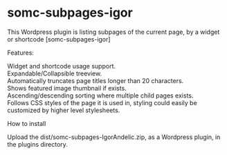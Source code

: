 # somc-subpages-igor
This Wordpress plugin is listing subpages of the current page, by a widget or shortcode   [somc-subpages-igor]

Features:

Widget and shortcode usage support.  
Expandable/Collapsible treeview.  
Automatically truncates page titles longer than 20 characters.  
Shows featured image thumbnail if exists.  
Ascending/descending sorting where multiple child pages exists.  
Follows CSS styles of the page it is used in, styling could easily be customized by higher level stylesheets. 

How to install

Upload the dist/somc-subpages-IgorAndelic.zip, as a Wordpress plugin, in the plugins directory.
